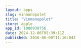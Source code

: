```yaml
---
layout: apps
slug: vinmonopolet
title: "Vinmonopolet"
store: apple
app_id: 1080930756
date: 2024-12-06T05:39:11Z
published: 2016-06-09T11:16:04Z
---
```

